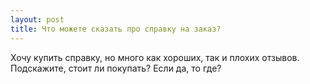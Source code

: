 ```yaml
---
layout: post 
title: Что можете сказать про справку на заказ? 
--- 
```

Хочу купить справку, но много как хороших, так и плохих отзывов. Подскажите, стоит ли покупать? Если да, то где?